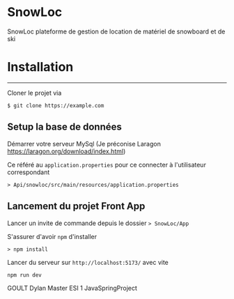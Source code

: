 # SnowLoc
SnowLoc plateforme de gestion de location de matériel de snowboard et de ski

# Installation
***
Cloner le projet via
```
$ git clone https://example.com
```
## Setup la base de données

Démarrer votre serveur MySql (Je préconise Laragon https://laragon.org/download/index.html)

Ce référé au ``application.properties`` pour ce connecter à l'utilisateur correspondant
```
> Api/snowloc/src/main/resources/application.properties
```

## Lancement du projet Front App

Lancer un invite de commande depuis le dossier ``> SnowLoc/App``

S'assurer d'avoir ``npm`` d'installer
```
> npm install
```

Lancer du serveur sur ``http://localhost:5173/`` avec vite

```
npm run dev
```

GOULT Dylan Master ESI 1 JavaSpringProject
